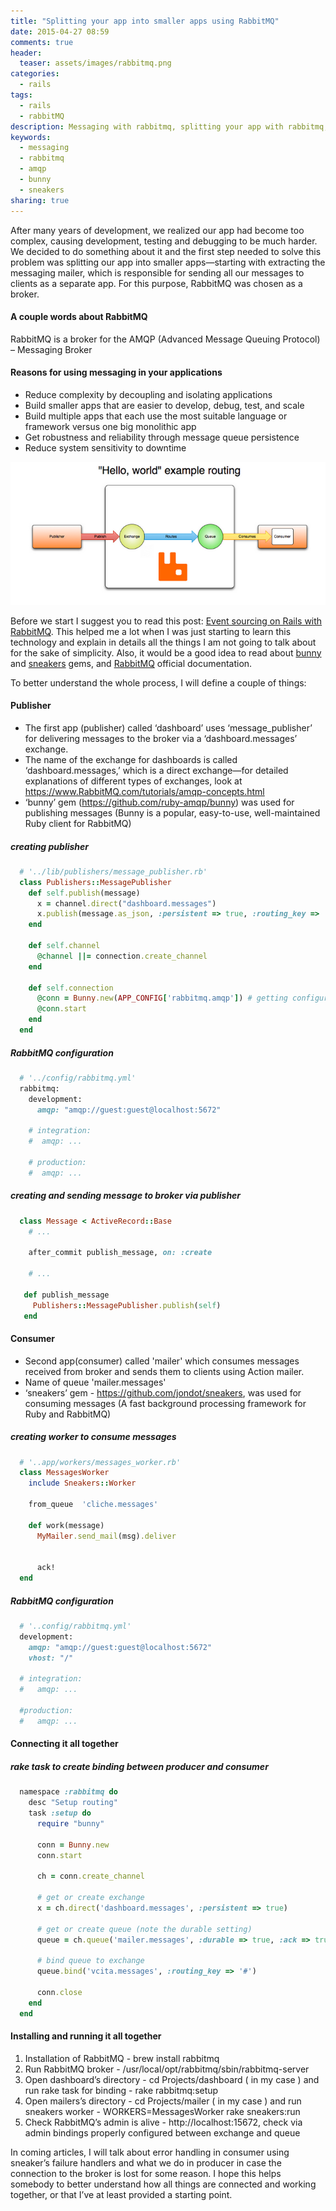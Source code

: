 ```yaml
---
title: "Splitting your app into smaller apps using RabbitMQ"
date: 2015-04-27 08:59
comments: true
header:
  teaser: assets/images/rabbitmq.png
categories:
  - rails
tags:
  - rails
  - rabbitMQ
description: Messaging with rabbitmq, splitting your app with rabbitmq, decoupligg of your app with rabbitmq, using bunny and snakers gems, working with amqp on rails
keywords: 
  - messaging
  - rabbitmq
  - amqp
  - bunny
  - sneakers
sharing: true
---
```


After many years of development, we realized our app had become too complex, causing development, testing and debugging to be much harder. We decided to do something about it and the first step needed to solve this problem was splitting our app into smaller apps—starting with extracting the messaging mailer, which is responsible for sending all our messages to clients as a separate app. For this purpose, RabbitMQ was chosen as a broker.

#### A couple words about RabbitMQ

RabbitMQ is a broker for the AMQP (Advanced Message Queuing Protocol) – Messaging Broker

#### Reasons for using messaging in your applications
* Reduce complexity by decoupling and isolating applications
* Build smaller apps that are easier to develop, debug, test, and scale
* Build multiple apps that each use the most suitable language or framework versus one big monolithic app
* Get robustness and reliability through message queue persistence
* Reduce system sensitivity to downtime

<img src="/assets/images/rabbitmq.png" />

<!-- more -->

Before we start I suggest you to read this post: [Event sourcing on Rails with RabbitMQ](http://codetunes.com/2014/event-sourcing-on-rails-with-rabbitmq).
This helped me a lot when I was just starting to learn this technology and explain in details all the things I am not going to talk about for the sake of simplicity. Also, it would be a good idea to read about [bunny](https://github.com/ruby-amqp/bunny) and [sneakers](https://github.com/jondot/sneakers) gems, and [RabbitMQ](https://www.rabbitmq.com/) official documentation.

To better understand the whole process, I will define a couple of things:

#### Publisher
* The first app (publisher) called ‘dashboard’ uses ‘message_publisher’ for delivering messages to the broker via a ‘dashboard.messages’ exchange.
* The name of the exchange for dashboards is called ‘dashboard.messages,’ which is a direct exchange—for detailed explanations of different types of exchanges, look at https://www.RabbitMQ.com/tutorials/amqp-concepts.html
* ‘bunny’ gem (https://github.com/ruby-amqp/bunny) was used for publishing messages (Bunny is a popular, easy-to-use, well-maintained Ruby client for RabbitMQ)


##### creating publisher

``` ruby 
  # '../lib/publishers/message_publisher.rb'
  class Publishers::MessagePublisher
    def self.publish(message)
      x = channel.direct("dashboard.messages")
      x.publish(message.as_json, :persistent => true, :routing_key => '#')
    end

    def self.channel
      @channel ||= connection.create_channel
    end
   
    def self.connection
      @conn = Bunny.new(APP_CONFIG['rabbitmq.amqp']) # getting configuration from rabbitmq.yml
      @conn.start
    end
  end
``` 

##### RabbitMQ configuration

``` ruby 
  # '../config/rabbitmq.yml'
  rabbitmq:
    development:
      amqp: "amqp://guest:guest@localhost:5672"

    # integration:
    #  amqp: ...

    # production:
    #  amqp: ...
``` 


##### creating and sending message to broker via publisher

``` ruby 
  class Message < ActiveRecord::Base
    # ...  
    
    after_commit publish_message, on: :create
    
    # ...

   def publish_message
     Publishers::MessagePublisher.publish(self)
   end
``` 

#### Consumer
* Second app(consumer) called 'mailer' which consumes messages received from broker and sends them to clients using Action mailer.
* Name of queue 'mailer.messages' 
* ‘sneakers’ gem - https://github.com/jondot/sneakers, was used for consuming messages (A fast background processing framework for Ruby and RabbitMQ)

##### creating worker to consume messages

``` ruby 
  # '..app/workers/messages_worker.rb'
  class MessagesWorker
    include Sneakers::Worker

    from_queue  'cliche.messages'

    def work(message)
      MyMailer.send_mail(msg).deliver

     
      ack!
  end
``` 

##### RabbitMQ configuration

``` ruby 
  # '..config/rabbitmq.yml'
  development:
    amqp: "amqp://guest:guest@localhost:5672"
    vhost: "/"

  # integration:
  #   amqp: ...

  #production:
  #   amqp: ...
``` 
#### Connecting it all together
##### rake task to create binding between producer and consumer
``` ruby 
  namespace :rabbitmq do
    desc "Setup routing"
    task :setup do
      require "bunny"

      conn = Bunny.new
      conn.start

      ch = conn.create_channel

      # get or create exchange
      x = ch.direct('dashboard.messages', :persistent => true)

      # get or create queue (note the durable setting)
      queue = ch.queue('mailer.messages', :durable => true, :ack => true, :routing_key => '#')

      # bind queue to exchange
      queue.bind('vcita.messages', :routing_key => '#')

      conn.close
    end
  end
``` 

#### Installing and running it all together
  1. Installation of RabbitMQ - brew install rabbitmq
  2. Run RabbitMQ broker - /usr/local/opt/rabbitmq/sbin/rabbitmq-server
  3. Open dashboard’s directory - cd Projects/dashboard ( in my case ) and run rake task for binding - rake rabbitmq:setup
  4. Open mailers’s directory - cd Projects/mailer ( in my case ) and run sneakers worker - WORKERS=MessagesWorker rake sneakers:run
  5. Check RabbitMQ’s admin is alive - http://localhost:15672, check via admin bindings properly configured between exchange and queue


In coming articles, I will talk about error handling in consumer using sneaker’s failure handlers and what we do in producer in case the connection to the broker is lost for some reason. I hope this helps somebody to better understand how all things are connected and working together, or that I’ve at least provided a starting point.
